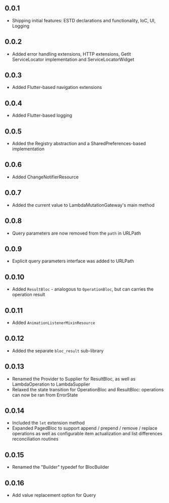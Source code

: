 ## 0.0.1

* Shipping initial features: ESTD declarations and functionality, IoC, UI, Logging

## 0.0.2

* Added error handling extensions, HTTP extensions, GetIt ServiceLocator implementation and ServiceLocatorWidget

## 0.0.3

* Added Flutter-based navigation extensions

## 0.0.4

* Added Flutter-based logging

## 0.0.5

* Added the Registry abstraction and a SharedPreferences-based implementation

## 0.0.6

* Added ChangeNotifierResource

## 0.0.7

* Added the current value to LambdaMutationGateway's main method

## 0.0.8

* Query parameters are now removed from the `path` in URLPath

## 0.0.9

* Explicit query parameters interface was added to URLPath

## 0.0.10

* Added `ResultBloc` - analogous to `OperationBloc`, but can carries the operation result

## 0.0.11

* Added `AnimationListenerMixinResource`

## 0.0.12

* Added the separate `bloc_result` sub-library

## 0.0.13

* Renamed the Provider to Supplier for ResultBloc, as well as LambdaOperation to LambdaSupplier
* Relaxed the state transition for OperationBloc and ResultBloc: operations can now be ran from ErrorState

## 0.0.14

* Included the `let` extension method
* Expanded PagedBloc to support append / prepend / remove / replace operations as well as configurable item actualization and list differences reconciliation routines

## 0.0.15

* Renamed the "Builder" typedef for BlocBuilder

## 0.0.16

* Add value replacement option for Query
